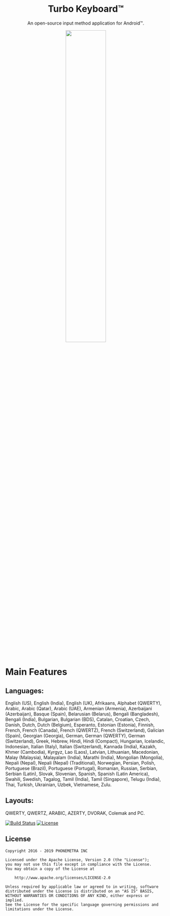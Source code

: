 <h1 align="center">Turbo Keyboard™</h1>
<p align="center">An open-source input method application for Android™.</p>
<p align="center"><a target="_blank" href="https://play.google.com/store/apps/details?id=com.phonemetra.turbo.keyboard"><img src="https://play.google.com/intl/en_us/badges/images/generic/en-play-badge.png" height="50%" width="50%"></a></p>


# Main Features
## Languages:
English (US), English (India), English (UK), Afrikaans, Alphabet (QWERTY), Arabic, Arabic (Qatar), Arabic (UAE), Armenian (Armenia), Azerbaijani (Azerbaijan), Basque (Spain), Belarusian (Belarus), Bengali (Bangladesh), Bengali (India), Bulgarian, Bulgarian (BDS), Catalan, Croatian, Czech, Danish, Dutch, Dutch (Belgium), Esperanto, Estonian (Estonia), Finnish, French, French (Canada), French (QWERTZ), French (Switzerland), Galician (Spain), Georgian (Georgia), German, German (QWERTY), German (Switzerland), Greek, Hebrew, Hindi, Hindi (Compact), Hungarian, Icelandic, Indonesian, Italian (Italy), Italian (Switzerland), Kannada (India), Kazakh, Khmer (Cambodia), Kyrgyz, Lao (Laos), Latvian, Lithuanian, Macedonian, Malay (Malaysia), Malayalam (India), Marathi (India), Mongolian (Mongolia), Nepali (Nepal), Nepali (Nepal) (Traditional), Norwegian, Persian, Polish, Portuguese (Brazil), Portuguese (Portugal), Romanian, Russian, Serbian, Serbian (Latin), Slovak, Slovenian, Spanish, Spanish (Latin America), Swahili, Swedish, Tagalog, Tamil (India), Tamil (Singapore), Telugu (India), Thai, Turkish, Ukrainian, Uzbek, Vietnamese, Zulu. 
## Layouts: 
QWERTY, QWERTZ, ARABIC, AZERTY, DVORAK, Colemak and PC.

[![Build Status](https://travis-ci.org/Phonemetra/TurboKeyboard.svg?branch=master)](https://travis-ci.org/Phonemetra/TurboKeyboard)
[![License](https://img.shields.io/hexpm/l/plug.svg)](https://github.com/Phonemetra/TurboKeyboard/blog/master/LICENSE)
## License

    Copyright 2016 - 2019 PHONEMETRA INC

    Licensed under the Apache License, Version 2.0 (the "License");
    you may not use this file except in compliance with the License.
    You may obtain a copy of the License at

        http://www.apache.org/licenses/LICENSE-2.0

    Unless required by applicable law or agreed to in writing, software
    distributed under the License is distributed on an "AS IS" BASIS,
    WITHOUT WARRANTIES OR CONDITIONS OF ANY KIND, either express or implied.
    See the License for the specific language governing permissions and
    limitations under the License.
